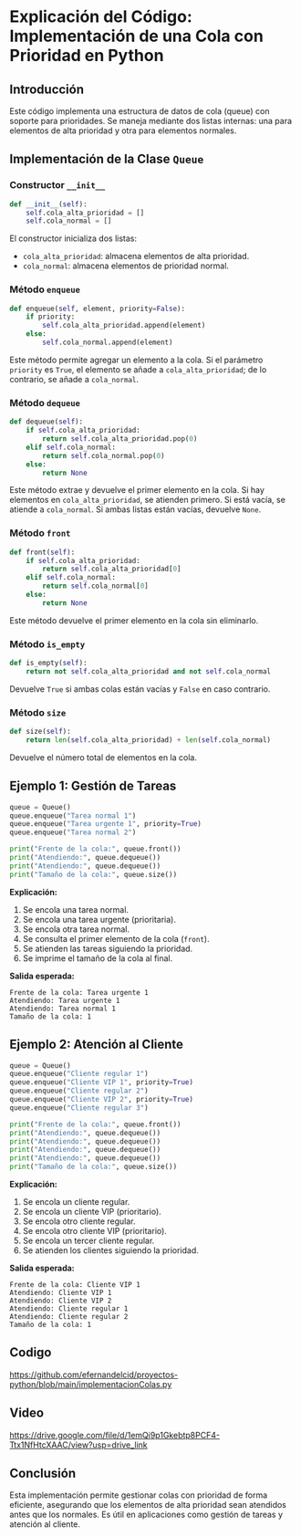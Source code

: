 
# Explicación del Código: Implementación de una Cola con Prioridad en Python

## Introducción
Este código implementa una estructura de datos de cola (queue) con soporte para prioridades. Se maneja mediante dos listas internas: una para elementos de alta prioridad y otra para elementos normales.

## Implementación de la Clase `Queue`
### Constructor `__init__`
```python
def __init__(self):
    self.cola_alta_prioridad = []
    self.cola_normal = []         
```
El constructor inicializa dos listas:
- `cola_alta_prioridad`: almacena elementos de alta prioridad.
- `cola_normal`: almacena elementos de prioridad normal.

### Método `enqueue`
```python
def enqueue(self, element, priority=False):
    if priority:
        self.cola_alta_prioridad.append(element)  
    else:
        self.cola_normal.append(element)         
```
Este método permite agregar un elemento a la cola. Si el parámetro `priority` es `True`, el elemento se añade a `cola_alta_prioridad`; de lo contrario, se añade a `cola_normal`.

### Método `dequeue`
```python
def dequeue(self):
    if self.cola_alta_prioridad:
        return self.cola_alta_prioridad.pop(0)  
    elif self.cola_normal:
        return self.cola_normal.pop(0)         
    else:
        return None
```
Este método extrae y devuelve el primer elemento en la cola. Si hay elementos en `cola_alta_prioridad`, se atienden primero. Si está vacía, se atiende a `cola_normal`. Si ambas listas están vacías, devuelve `None`.

### Método `front`
```python
def front(self):
    if self.cola_alta_prioridad:
        return self.cola_alta_prioridad[0]  
    elif self.cola_normal:
        return self.cola_normal[0]         
    else:
        return None
```
Este método devuelve el primer elemento en la cola sin eliminarlo.

### Método `is_empty`
```python
def is_empty(self):
    return not self.cola_alta_prioridad and not self.cola_normal
```
Devuelve `True` si ambas colas están vacías y `False` en caso contrario.

### Método `size`
```python
def size(self):
    return len(self.cola_alta_prioridad) + len(self.cola_normal)
```
Devuelve el número total de elementos en la cola.

## Ejemplo 1: Gestión de Tareas
```python
queue = Queue()
queue.enqueue("Tarea normal 1")
queue.enqueue("Tarea urgente 1", priority=True)
queue.enqueue("Tarea normal 2")

print("Frente de la cola:", queue.front())
print("Atendiendo:", queue.dequeue())
print("Atendiendo:", queue.dequeue())
print("Tamaño de la cola:", queue.size())
```
**Explicación:**
1. Se encola una tarea normal.
2. Se encola una tarea urgente (prioritaria).
3. Se encola otra tarea normal.
4. Se consulta el primer elemento de la cola (`front`).
5. Se atienden las tareas siguiendo la prioridad.
6. Se imprime el tamaño de la cola al final.

**Salida esperada:**
```
Frente de la cola: Tarea urgente 1
Atendiendo: Tarea urgente 1
Atendiendo: Tarea normal 1
Tamaño de la cola: 1
```

## Ejemplo 2: Atención al Cliente
```python
queue = Queue()
queue.enqueue("Cliente regular 1")
queue.enqueue("Cliente VIP 1", priority=True)
queue.enqueue("Cliente regular 2")
queue.enqueue("Cliente VIP 2", priority=True)
queue.enqueue("Cliente regular 3")

print("Frente de la cola:", queue.front())
print("Atendiendo:", queue.dequeue())
print("Atendiendo:", queue.dequeue())
print("Atendiendo:", queue.dequeue())
print("Atendiendo:", queue.dequeue())
print("Tamaño de la cola:", queue.size())
```
**Explicación:**
1. Se encola un cliente regular.
2. Se encola un cliente VIP (prioritario).
3. Se encola otro cliente regular.
4. Se encola otro cliente VIP (prioritario).
5. Se encola un tercer cliente regular.
6. Se atienden los clientes siguiendo la prioridad.

**Salida esperada:**
```
Frente de la cola: Cliente VIP 1
Atendiendo: Cliente VIP 1
Atendiendo: Cliente VIP 2
Atendiendo: Cliente regular 1
Atendiendo: Cliente regular 2
Tamaño de la cola: 1
```

## Codigo
https://github.com/efernandelcid/proyectos-python/blob/main/implementacionColas.py


## Video
https://drive.google.com/file/d/1emQi9p1Gkebtp8PCF4-Ttx1NfHtcXAAC/view?usp=drive_link


## Conclusión
Esta implementación permite gestionar colas con prioridad de forma eficiente, asegurando que los elementos de alta prioridad sean atendidos antes que los normales. Es útil en aplicaciones como gestión de tareas y atención al cliente.



